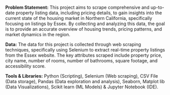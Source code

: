 **Problem Statement:** This project aims to scrape comprehensive and up-to-date property listing data, including pricing details, to gain insights into the current state of the housing market in Northern California, specifically focusing on listings by Essex. By collecting and analyzing this data, the goal is to provide an accurate overview of housing trends, pricing patterns, and market dynamics in the region.


**Data:** The data for this project is collected through web scraping techniques, specifically using Selenium to extract real-time property listings from the Essex website. The key attributes scraped include property price, city name, number of rooms, number of bathrooms, square footage, and accessibility score. 


**Tools & Libraries:** Python (Scripting), Selenium (Web scraping), CSV File (Data storage), Pandas (Data
exploration and analysis), Seaborn, Matplot lib (Data Visualizations), Scikit learn (ML Models) & Jupyter
Notebook (IDE).

